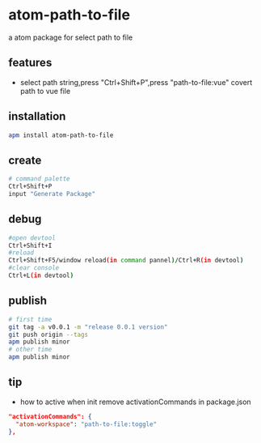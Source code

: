 <!--not to html-->
# atom-path-to-file

a atom package for select path to file

## features
- select path string,press "Ctrl+Shift+P",press "path-to-file:vue" covert path to vue file

## installation

``` bash
apm install atom-path-to-file
```
## create
``` bash
# command palette
Ctrl+Shift+P
input "Generate Package"
```

## debug

``` bash
#open devtool
Ctrl+Shift+I
#reload
Ctrl+Shift+F5/window reload(in command pannel)/Ctrl+R(in devtool)
#clear console
Ctrl+L(in devtool)
```

## publish

``` bash
# first time
git tag -a v0.0.1 -m "release 0.0.1 version"
git push origin --tags
apm publish minor
# other time
apm publish minor
```

## tip
- how to active when init
remove activationCommands in package.json
``` json
"activationCommands": {
  "atom-workspace": "path-to-file:toggle"
},
```

